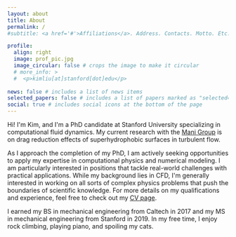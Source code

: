 ```yaml
---
layout: about
title: About
permalink: /
#subtitle: <a href='#'>Affiliations</a>. Address. Contacts. Motto. Etc.

profile:
  align: right
  image: prof_pic.jpg
  image_circular: false # crops the image to make it circular
  # more_info: >
  #  <p>kimliu[at]stanford[dot]edu</p>
        
news: false # includes a list of news items
selected_papers: false # includes a list of papers marked as "selected={true}"
social: true # includes social icons at the bottom of the page
---
```


Hi! I'm Kim, and I'm a PhD candidate at Stanford University specializing in computational fluid dynamics. My current research with the [Mani Group](https://manigroup.stanford.edu) is on drag reduction effects of superhydrophobic surfaces in turbulent flow.

As I approach the completion of my PhD, I am actively seeking opportunities to apply my expertise in computational physics and numerical modeling. I am particularly interested in positions that tackle real-world challenges with practical applications. While my background lies in CFD, I'm generally interested in working on all sorts of complex physics problems that push the boundaries of scientific knowledge. For more details on my qualifications and experience, feel free to check out my [CV page](https://kimbliu.github.io/cv/).

I earned my BS in mechanical engineering from Caltech in 2017 and my MS in mechanical engineering from Stanford in 2019. In my free time, I enjoy rock climbing, playing piano, and spoiling my cats.
